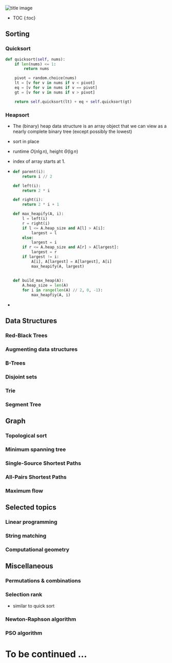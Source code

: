 ![title image](https://a.ksd-i.com/a/2016-09-17/84299-457783.jpg)

* TOC
{:toc}
 


## Sorting

### Quicksort

```python
def quicksort(self, nums):
    if len(nums) <= 1:
        return nums

    pivot = random.choice(nums)
    lt = [v for v in nums if v < pivot]
    eq = [v for v in nums if v == pivot]
    gt = [v for v in nums if v > pivot]

    return self.quicksort(lt) + eq + self.quicksort(gt)
```



### Heapsort

- The (binary) heap data structure is an array object that we can view as a nearly complete binary tree (except possibly the lowest)

- sort in place

- runtime $O(n \lg n)$, height $\Theta(\lg  n)$ 

- index of array starts at 1.

- ```python
  def parent(i):
      return i // 2
  
  def left(i):
      return 2 * i
  
  def right(i):
      return 2 * i + 1

  def max_heapify(A, i):
      l = left(i)
      r = right(i)
      if l <= A.heap_size and A[l] > A[i]:
          largest = l
      else:
          largest = i
      if r <= A.heap_size and A[r] > A[largest]:
          largest = r
      if largest != i:
          A[i], A[largest] = A[largest], A[i]
          max_heapify(A, largest)
          
          
  def build_max_heap(A):
      A.heap_size = len(A)
      for i in range(len(A) // 2, 0, -1):
          max_heapfiy(A, i)
  ```

- 



## Data Structures

### Red-Black Trees

### Augmenting data structures

### B-Trees

### Disjoint sets

### Trie

### Segment Tree



## Graph

### Topological sort 

### Minimum spanning tree

### Single-Source Shortest Paths

### All-Pairs Shortest Paths 

### Maximum flow

## Selected topics

### Linear programming

### String matching

### Computational geometry

## Miscellaneous

### Permutations & combinations

### Selection rank 

- similar to quick sort



### Newton-Raphson algorithm

### PSO algorithm





# To be continued ...





